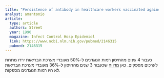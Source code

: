 ```yaml
---
title: "Persistence of antibody in healthcare workers vaccinated against hepatitis B"
analyst: amantonio
article:
  type: article
  authors: Street
  year: 1990
  magazine: Infect Control Hosp Epidemiol
  link: https://www.ncbi.nlm.nih.gov/pubmed/2146315
  pubmed: 2146315
---
```


כעבור 4 שנים מהחיסון רמות הנוגדנים ל-50% מעובדי מערכת הבריאות ירדו מתחת לערכים מספקים.
כאן [מדווח](https://www.ncbi.nlm.nih.gov/pmc/articles/PMC1404632) שכעבור 3 שנים מהחיסון ל-36% מעובדי מערכת הבריאות לא היו רמות הנוגדנים מספקות.
